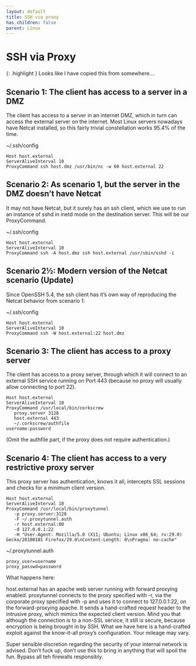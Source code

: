 ```yaml
---
layout: default
title: SSH via proxy
has_children: false
parent: Linux
---
```


# SSH via Proxy

{: .highlight }
Looks like I have copied this from somewhere....

## Scenario 1: The client has access to a server in a DMZ

The client has access to a server in an internet DMZ, which in turn can access the external server on the internet. Most Linux servers nowadays have Netcat installed, so this fairly trivial constellation works 95.4% of the time.

~/.ssh/config

```
Host host.external
ServerAliveInterval 10
ProxyCommand ssh host.dmz /usr/bin/nc -w 60 host.external 22
```

## Scenario 2: As scenario 1, but the server in the DMZ doesn’t have Netcat

It may not have Netcat, but it surely has an ssh client, which we use to run an instance of sshd in inetd mode on the destination server. This will be our ProxyCommand.

 ~/.ssh/config

```
Host host.external
ServerAliveInterval 10
ProxyCommand ssh -A host.dmz ssh host.external /usr/sbin/sshd -i
```

## Scenario 2½: Modern version of the Netcat scenario (Update)

Since OpenSSH 5.4, the ssh client has it’s own way of reproducing the Netcat behavior from scenario 1:

 ~/.ssh/config

```
Host host.external
ServerAliveInterval 10
ProxyCommand ssh -W host.external:22 host.dmz
```

## Scenario 3: The client has access to a proxy server

The client has access to a proxy server, through which it will connect to an external SSH service running on Port 443 (because no proxy will usually allow connecting to port 22).

```
Host host.external
ServerAliveInterval 10
ProxyCommand /usr/local/bin/corkscrew 
   proxy.server 3128 
   host.external 443 
   ~/.corkscrew/authfile
username:password
```

(Omit the authfile part, if the proxy does not require authentication.)

## Scenario 4: The client has access to a very restrictive proxy server

This proxy server has authentication, knows it all, intercepts SSL sessions and checks for a minimum client version.

```
Host host.external
ServerAliveInterval 10
ProxyCommand /usr/local/bin/proxytunnel 
   -p proxy.server:3128 
   -F ~/.proxytunnel.auth 
   -r host.external:80 
   -d 127.0.0.1:22 
   -H "User-Agent: Mozilla/5.0 (X11; Ubuntu; Linux x86_64; rv:29.0) Gecko/20100101 Firefox/29.0\nContent-Length: 0\nPragma: no-cache"
```

~/.proxytunnel.auth

```
proxy_user=username
proxy_passwd=password
```

What happens here:

host.external has an apache web server running with forward proxying enabled.
proxytunnel connects to the proxy specified with -r, via the corporate proxy specified with -p and uses it to connect to 127.0.0.1:22, on the forward-proxying apache.
It sends a hand-crafted request header to the intrusive proxy, which mimics the expected client version.
Mind you that although the connection is to a non-SSL service, it still is secure, because encryption is being brought in by SSH.
What we have here is a hand-crafted exploit against the know-it-all proxy’s configuration. Your mileage may vary.

Super sensible discretion regarding the security of your internal network is advised. Don’t fuck up, don’t use this to bring in anything that will spoil the fun. Bypass all teh firewalls responsibly.
